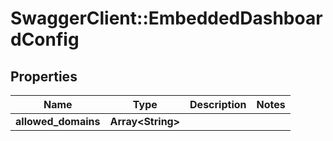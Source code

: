 # SwaggerClient::EmbeddedDashboardConfig

## Properties
Name | Type | Description | Notes
------------ | ------------- | ------------- | -------------
**allowed_domains** | **Array&lt;String&gt;** |  | 

